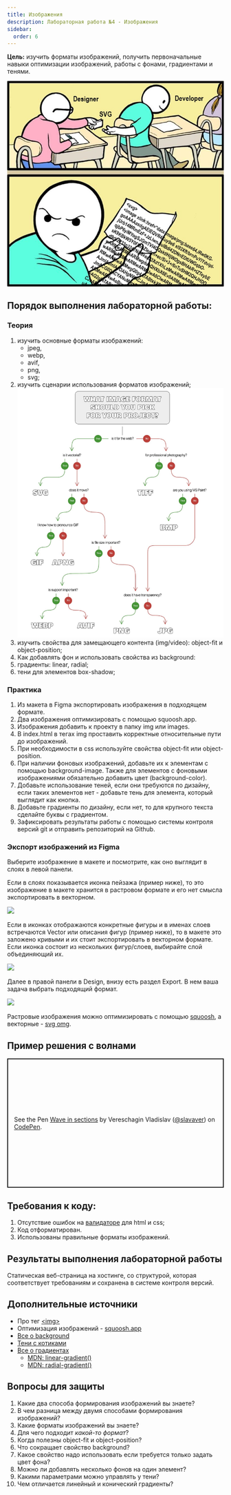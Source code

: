 ```yaml
---
title: Изображения
description: Лабораторная работа №4 - Изображения
sidebar:
  order: 6
---
```


**Цель:** изучить форматы изображений, получить первоначальные навыки оптимизации изображений, работы с фонами, градиентами и тенями.

![svg meme](/img/svg.jpg)

## Порядок выполнения лабораторной работы:

### Теория

1. изучить основные форматы изображений:
   - jpeg,
   - webp,
   - avif,
   - png,
   - svg;
2. изучить сценарии использования форматов изображений; ![how to choose image format](/img/format.jpg)
3. изучить свойства для замещающего контента (img/video): object-fit и object-position;
4. Как добавлять фон и использовать свойства из background:
5. градиенты: linear, radial;
6. тени для элементов box-shadow;

### Практика

1. Из макета в Figma экспортировать изображения в подходящем формате.
2. Два изображения оптимизировать с помощью squoosh.app.
3. Изображения добавить к проекту в папку img или images.
4. В index.html в тегах img проставить корректные относительные пути до изображений.
5. При необходимости в css используйте свойства object-fit или object-position.
6. При наличии фоновых изображений, добавьте их к элементам с помощью background-image. Также для элементов с фоновыми изображениями обязательно добавить цвет (background-color).
7. Добавьте использование теней, если они требуются по дизайну, если таких элементов нет - добавьте тень для элемента, который выглядит как кнопка.
8. Добавьте градиенты по дизайну, если нет, то для крупного текста сделайте буквы с градиентом.
9. Зафиксировать результаты работы с помощью системы контроля версий git и отправить репозиторий на Github.

### Экспорт изображений из Figma

Выберите изображение в макете и посмотрите, как оно выглядит в слоях в левой панели.

Если в слоях показывается иконка пейзажа (пример ниже), то это изображение в макете хранится в растровом формате и его нет смысла экспортировать в векторном.

![](/img/rastr-layer.png)

Если в иконках отображаются конкретные фигуры и в именах слоев встречаются Vector или описания фигур (пример ниже), то в макете это заложено кривыми и их стоит экспортировать в векторном формате. Если иконка состоит из нескольких фигур/слоев, выбирайте слой объединяющий их.

![](/img/vector-layer.png)

Далее в правой панели в Design, внизу есть раздел Export. В нем ваша задача выбрать подходящий формат.

![](/img/export-panel.png)

Растровые изображения можно оптимизировать с помощью [squoosh](https://squoosh.app/), а векторные - [svg omg](https://jakearchibald.github.io/svgomg/).

## Пример решения с волнами

<p class="codepen" data-height="300" data-default-tab="result" data-slug-hash="eYqwQYq" data-pen-title="Wave in sections" data-user="slavaver" style="height: 300px; box-sizing: border-box; display: flex; align-items: center; justify-content: center; border: 2px solid; margin: 1em 0; padding: 1em;">
  <span>See the Pen <a href="https://codepen.io/slavaver/pen/eYqwQYq">
  Wave in sections</a> by Vereschagin Vladislav (<a href="https://codepen.io/slavaver">@slavaver</a>)
  on <a href="https://codepen.io">CodePen</a>.</span>
</p>
<script async src="https://cpwebassets.codepen.io/assets/embed/ei.js"></script>

## Требования к коду:

1. Отсутствие ошибок на [валидаторе](https://validator.w3.org/) для html и css;
1. Код отформатирован.
1. Использованы правильные форматы изображений.

## Результаты выполнения лабораторной работы

Статическая веб-страница на хостинге, со структурой, которая соответствует требованиям и сохранена в системе контроля версий.

## Дополнительные источники

- Про тег [\<img\>](https://doka.guide/html/img/)
- Оптимизация изображений - [squoosh.app](https://squoosh.app)
- [Все о background](https://www.freecodecamp.org/news/learn-css-background-properties/)
- [Тени с котиками](https://www.freecodecamp.org/news/css-box-shadow-property-with-examples/)
- [Все о градиентах](https://css-tricks.com/css3-gradients/)
  - [MDN: linear-gradient()](https://developer.mozilla.org/en-US/docs/Web/CSS/gradient/linear-gradient)
  - [MDN: radial-gradient()](https://developer.mozilla.org/en-US/docs/Web/CSS/gradient/radial-gradient)

## Вопросы для защиты

1. Какие два способа формирования изображений вы знаете?
1. В чем разница между двумя способами формирования изображений?
1. Какие форматы изображений вы знаете?
1. Для чего подходит _какой-то формат_?
1. Когда полезны object-fit и object-position?
1. Что сокращает свойство background?
1. Какое свойство надо использовать если требуется только задать цвет фона?
1. Можно ли добавлять несколько фонов на один элемент?
1. Какими параметрами можно управлять у тени?
1. Чем отличается линейный и конический градиенты?
